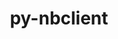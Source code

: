---
title: "py-nbclient"
layout: cache
categories: [package, v0.20.2]
meta: {"versions": ["0.6.7", "0.7.2"], "compilers": ["gcc@=11.1.0"], "oss": ["ubuntu20.04"], "platforms": ["linux"], "targets": ["ppc64le", "x86_64_v3"], "stacks": ["data-vis-sdk", "e4s", "e4s-power", "root"], "num_specs": 10, "num_specs_by_stack": {"e4s-power": 3, "root": 10, "data-vis-sdk": 4, "e4s": 3}}
spec_details: [{"hash": "wby66sbu4lb3i7zizs2fzt3dgplun4ri", "compiler": "gcc@=11.1.0", "versions": ["0.7.2"], "os": "ubuntu20.04", "platform": "linux", "target": "ppc64le", "variants": ["build_system=python_pip"], "stacks": ["e4s-power", "root"], "size": "-", "tarball": "https://binaries.spack.io/v0.20.2/build_cache/linux-ubuntu20.04-ppc64le/gcc-11.1.0/py-nbclient-0.7.2/linux-ubuntu20.04-ppc64le-gcc-11.1.0-py-nbclient-0.7.2-wby66sbu4lb3i7zizs2fzt3dgplun4ri.spack"}, {"hash": "c6eyrteck2ztthsfx4rrh552k6wyf3bp", "compiler": "gcc@=11.1.0", "versions": ["0.7.2"], "os": "ubuntu20.04", "platform": "linux", "target": "ppc64le", "variants": ["build_system=python_pip"], "stacks": ["e4s-power", "root"], "size": "-", "tarball": "https://binaries.spack.io/v0.20.2/build_cache/linux-ubuntu20.04-ppc64le/gcc-11.1.0/py-nbclient-0.7.2/linux-ubuntu20.04-ppc64le-gcc-11.1.0-py-nbclient-0.7.2-c6eyrteck2ztthsfx4rrh552k6wyf3bp.spack"}, {"hash": "dcapoj4ttsacz2huz6zmkfofn4zzoq75", "compiler": "gcc@=11.1.0", "versions": ["0.7.2"], "os": "ubuntu20.04", "platform": "linux", "target": "ppc64le", "variants": ["build_system=python_pip"], "stacks": ["e4s-power", "root"], "size": "-", "tarball": "https://binaries.spack.io/v0.20.2/build_cache/linux-ubuntu20.04-ppc64le/gcc-11.1.0/py-nbclient-0.7.2/linux-ubuntu20.04-ppc64le-gcc-11.1.0-py-nbclient-0.7.2-dcapoj4ttsacz2huz6zmkfofn4zzoq75.spack"}, {"hash": "6revvrasvxeul54mn5ziscjuxhmrd32t", "compiler": "gcc@=11.1.0", "versions": ["0.6.7"], "os": "ubuntu20.04", "platform": "linux", "target": "x86_64_v3", "variants": ["build_system=python_pip"], "stacks": ["data-vis-sdk", "root"], "size": "-", "tarball": "https://binaries.spack.io/v0.20.2/build_cache/linux-ubuntu20.04-x86_64_v3/gcc-11.1.0/py-nbclient-0.6.7/linux-ubuntu20.04-x86_64_v3-gcc-11.1.0-py-nbclient-0.6.7-6revvrasvxeul54mn5ziscjuxhmrd32t.spack"}, {"hash": "zguvkjzfi4ljq6z7zf2w32jj2pvlnj5o", "compiler": "gcc@=11.1.0", "versions": ["0.7.2"], "os": "ubuntu20.04", "platform": "linux", "target": "x86_64_v3", "variants": ["build_system=python_pip"], "stacks": ["data-vis-sdk", "root"], "size": "-", "tarball": "https://binaries.spack.io/v0.20.2/build_cache/linux-ubuntu20.04-x86_64_v3/gcc-11.1.0/py-nbclient-0.7.2/linux-ubuntu20.04-x86_64_v3-gcc-11.1.0-py-nbclient-0.7.2-zguvkjzfi4ljq6z7zf2w32jj2pvlnj5o.spack"}, {"hash": "vcqifyfvghgnzsetaea3gpgizg4bi3w6", "compiler": "gcc@=11.1.0", "versions": ["0.7.2"], "os": "ubuntu20.04", "platform": "linux", "target": "x86_64_v3", "variants": ["build_system=python_pip"], "stacks": ["data-vis-sdk", "root"], "size": "-", "tarball": "https://binaries.spack.io/v0.20.2/build_cache/linux-ubuntu20.04-x86_64_v3/gcc-11.1.0/py-nbclient-0.7.2/linux-ubuntu20.04-x86_64_v3-gcc-11.1.0-py-nbclient-0.7.2-vcqifyfvghgnzsetaea3gpgizg4bi3w6.spack"}, {"hash": "xdoupmneeoufhw7ctvsg3dbkwyuoaqj4", "compiler": "gcc@=11.1.0", "versions": ["0.6.7"], "os": "ubuntu20.04", "platform": "linux", "target": "x86_64_v3", "variants": ["build_system=python_pip"], "stacks": ["root", "e4s"], "size": "-", "tarball": "https://binaries.spack.io/v0.20.2/build_cache/linux-ubuntu20.04-x86_64_v3/gcc-11.1.0/py-nbclient-0.6.7/linux-ubuntu20.04-x86_64_v3-gcc-11.1.0-py-nbclient-0.6.7-xdoupmneeoufhw7ctvsg3dbkwyuoaqj4.spack"}, {"hash": "azyhsotvtsotlkc2v5xn72jwmjg23zje", "compiler": "gcc@=11.1.0", "versions": ["0.6.7"], "os": "ubuntu20.04", "platform": "linux", "target": "x86_64_v3", "variants": ["build_system=python_pip"], "stacks": ["data-vis-sdk", "root"], "size": "-", "tarball": "https://binaries.spack.io/v0.20.2/build_cache/linux-ubuntu20.04-x86_64_v3/gcc-11.1.0/py-nbclient-0.6.7/linux-ubuntu20.04-x86_64_v3-gcc-11.1.0-py-nbclient-0.6.7-azyhsotvtsotlkc2v5xn72jwmjg23zje.spack"}, {"hash": "jafw4dn2r4y4tqe7a2vhmhaga5e36fpm", "compiler": "gcc@=11.1.0", "versions": ["0.7.2"], "os": "ubuntu20.04", "platform": "linux", "target": "x86_64_v3", "variants": ["build_system=python_pip"], "stacks": ["root", "e4s"], "size": "-", "tarball": "https://binaries.spack.io/v0.20.2/build_cache/linux-ubuntu20.04-x86_64_v3/gcc-11.1.0/py-nbclient-0.7.2/linux-ubuntu20.04-x86_64_v3-gcc-11.1.0-py-nbclient-0.7.2-jafw4dn2r4y4tqe7a2vhmhaga5e36fpm.spack"}, {"hash": "g6me4g5talnteer2mb2sczeis53liza2", "compiler": "gcc@=11.1.0", "versions": ["0.7.2"], "os": "ubuntu20.04", "platform": "linux", "target": "x86_64_v3", "variants": ["build_system=python_pip"], "stacks": ["root", "e4s"], "size": "-", "tarball": "https://binaries.spack.io/v0.20.2/build_cache/linux-ubuntu20.04-x86_64_v3/gcc-11.1.0/py-nbclient-0.7.2/linux-ubuntu20.04-x86_64_v3-gcc-11.1.0-py-nbclient-0.7.2-g6me4g5talnteer2mb2sczeis53liza2.spack"}]
---